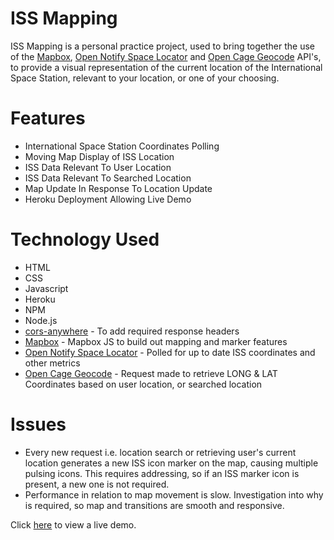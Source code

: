 <h1>ISS Mapping</h1>

ISS Mapping is a personal practice project, used to bring together the use of the <a href='https://docs.mapbox.com/api/overview/'>Mapbox</a>, <a href='http://open-notify.org/'>Open Notify Space Locator</a> and <a href='https://opencagedata.com/'>Open Cage Geocode</a> API's, to provide a visual representation of the current location of the International Space Station, relevant to your location, or one of your choosing.

<h1>Features</h1>

<ul>
    <li>International Space Station Coordinates Polling</li>
    <li>Moving Map Display of ISS Location</li>
    <li>ISS Data Relevant To User Location</li>
    <li>ISS Data Relevant To Searched Location</li>
    <li>Map Update In Response To Location Update</li>
    <li>Heroku Deployment Allowing Live Demo</li>
</ul>

<h1>Technology Used</h1>

<ul>
    <li>HTML</li>
    <li>CSS</li>
    <li>Javascript</li>
    <li>Heroku</li>
    <li>NPM</li>
    <li>Node.js</li>
    <li><a href='https://www.npmjs.com/package/cors-anywhere/v/0.4.1'>cors-anywhere</a> - To add required response headers</li>    
    <li><a href='https://docs.mapbox.com/api/overview/'>Mapbox</a> - Mapbox JS to build out mapping and marker features</li>
    <li><a href='http://open-notify.org/'>Open Notify Space Locator</a> - Polled for up to date ISS coordinates and other metrics</li> 
    <li><a href='https://opencagedata.com/'>Open Cage Geocode</a> - Request made to retrieve LONG & LAT Coordinates based on user location, or searched location</li>   
</ul>

<h1>Issues</h1>

<ul>
    <li>Every new request i.e. location search or retrieving user's current location generates a new ISS icon marker on the map, causing multiple pulsing icons. This requires addressing, so if an ISS marker icon is present, a new one is not required.</li>
    <li>Performance in relation to map movement is slow. Investigation into why is required, so map and transitions are smooth and responsive.</li>  
</ul>


Click <a href='https://michaelmcmillen.github.io/iss_mapping/'>here</a> to view a live demo.